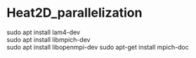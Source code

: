 # Heat2D_parallelization

sudo apt install lam4-dev      
sudo apt install libmpich-dev  
sudo apt install libopenmpi-dev
sudo apt-get install mpich-doc

